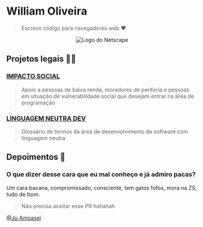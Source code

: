 # William Oliveira

> Escrevo código para navegadores web :heart: 

<p align="center">
   <img src="https://media.giphy.com/media/anjRJ4nv9WJzO/giphy.gif" alt="Logo do Netscape">
</p>

## Projetos legais 🧙‍♂️

### [IMPACTO SOCIAL](https://github.com/woliveiras/impacto-social)

> Apoio a pessoas de baixa renda, moradores de periferia e pessoas em situação de vulnerabilidade social que desejam entrar na área de programação

### [LINGUAGEM NEUTRA DEV](https://github.com/woliveiras/linguagem-neutra-dev)

> Glossário de termos da área de desenvolvimento de software com linguagem neutra

## Depoimentos 💓

### O que dizer desse cara que eu mal conheço e já admiro pacas?

Um cara bacana, compromissado, consciente, tem gatos fofos, mora na ZS, tudo de bom.

> Não precisa aceitar esse PR hahahah

[@Ju Amoasei](https://github.com/JulianaAmoasei)
